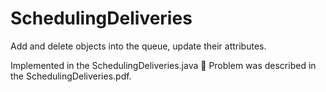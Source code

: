 # SchedulingDeliveries

Add and delete objects into the queue, update their attributes.

Implemented in the SchedulingDeliveries.java :cherries: Problem was described in the SchedulingDeliveries.pdf.
